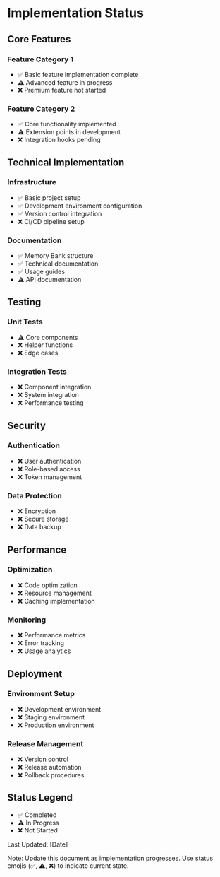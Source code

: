 # Implementation Status

## Core Features

### Feature Category 1

- ✅ Basic feature implementation complete
- ⚠️ Advanced feature in progress
- ❌ Premium feature not started

### Feature Category 2

- ✅ Core functionality implemented
- ⚠️ Extension points in development
- ❌ Integration hooks pending

## Technical Implementation

### Infrastructure

- ✅ Basic project setup
- ✅ Development environment configuration
- ✅ Version control integration
- ❌ CI/CD pipeline setup

### Documentation

- ✅ Memory Bank structure
- ✅ Technical documentation
- ✅ Usage guides
- ⚠️ API documentation

## Testing

### Unit Tests

- ⚠️ Core components
- ❌ Helper functions
- ❌ Edge cases

### Integration Tests

- ❌ Component integration
- ❌ System integration
- ❌ Performance testing

## Security

### Authentication

- ❌ User authentication
- ❌ Role-based access
- ❌ Token management

### Data Protection

- ❌ Encryption
- ❌ Secure storage
- ❌ Data backup

## Performance

### Optimization

- ❌ Code optimization
- ❌ Resource management
- ❌ Caching implementation

### Monitoring

- ❌ Performance metrics
- ❌ Error tracking
- ❌ Usage analytics

## Deployment

### Environment Setup

- ❌ Development environment
- ❌ Staging environment
- ❌ Production environment

### Release Management

- ❌ Version control
- ❌ Release automation
- ❌ Rollback procedures

## Status Legend

- ✅ Completed
- ⚠️ In Progress
- ❌ Not Started

Last Updated: [Date]

Note: Update this document as implementation progresses. Use status emojis (✅, ⚠️, ❌) to indicate current state.
